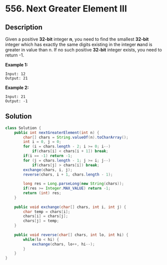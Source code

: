 # 556. Next Greater Element III

## Description

Given a positive **32-bit** integer **n**, you need to find the smallest **32-bit** integer which has exactly the same digits existing in the integer **n**and is greater in value than n. If no such positive **32-bit** integer exists, you need to return -1.

**Example 1:**

```
Input: 12
Output: 21
```

 

**Example 2:**

```
Input: 21
Output: -1
```

## Solution

```java
class Solution {
    public int nextGreaterElement(int n) {
        char[] chars = String.valueOf(n).toCharArray();
        int i = 0, j = 0;
        for (i = chars.length - 2; i >= 0; i--) 
            if(chars[i] < chars[i + 1]) break;
        if(i == -1) return -1;
        for (j = chars.length - 1; j >= i; j--) 
            if(chars[j] > chars[i]) break;
        exchange(chars, i, j);
        reverse(chars, i + 1, chars.length - 1);
        
        long res = Long.parseLong(new String(chars));
        if(res >= Integer.MAX_VALUE) return -1;
        return (int) res;
    }
    
    public void exchange(char[] chars, int i, int j) {
        char temp = chars[i];
        chars[i] = chars[j];
        chars[j] = temp;
    }
    
    public void reverse(char[] chars, int lo, int hi) {
        while(lo < hi) {
            exchange(chars, lo++, hi--);
        }
    }
}
```

